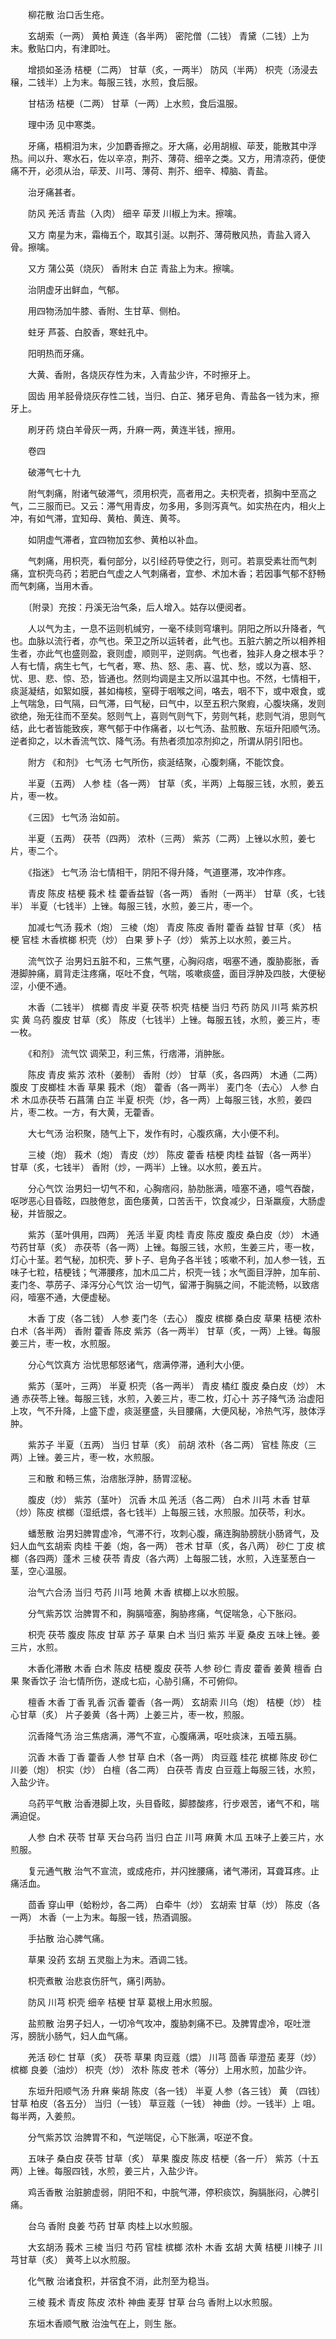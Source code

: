<!-- { "loadSidebar": true } -->
　　柳花散  治口舌生疮。

　　玄胡索（一两） 黄柏 黄连（各半两） 密陀僧（二钱） 青黛（二钱）上为末。敷贴口内，有津即吐。

　　增损如圣汤 桔梗（二两） 甘草（炙，一两半） 防风（半两） 枳壳（汤浸去穣，二钱半）上为末。每服三钱，水煎，食后服。

　　甘桔汤 桔梗（二两） 甘草（一两）上水煎，食后温服。

　　理中汤  见中寒类。

　　牙痛，梧桐泪为末，少加麝香擦之。牙大痛，必用胡椒、荜茇，能散其中浮热。间以升、寒水石，佐以辛凉，荆芥、薄荷、细辛之类。又方，用清凉药，便使痛不开，必须从治，荜茇、川芎、薄荷、荆芥、细辛、樟脑、青盐。

　　治牙痛甚者。

　　防风 羌活 青盐（入肉） 细辛 荜茇 川椒上为末。擦噙。

　　又方 南星为末，霜梅五个，取其引涎。以荆芥、薄荷散风热，青盐入肾入骨。擦噙。

　　又方 蒲公英（烧灰） 香附末 白芷 青盐上为末。擦噙。

　　治阴虚牙出鲜血，气郁。

　　用四物汤加牛膝、香附、生甘草、侧柏。

　　蛀牙 芦荟、白胶香，寒蛀孔中。

　　阳明热而牙痛。

　　大黄、香附，各烧灰存性为末，入青盐少许，不时擦牙上。

　　固齿 用羊胫骨烧灰存性二钱，当归、白芷、猪牙皂角、青盐各一钱为末，擦牙上。

　　刷牙药 烧白羊骨灰一两，升麻一两，黄连半钱，擦用。

　　卷四

　　破滞气七十九

　　附气刺痛，附诸气破滞气，须用枳壳，高者用之。夫枳壳者，损胸中至高之气，二三服而已。又云：滞气用青皮，勿多用，多则泻真气。如实热在内，相火上冲，有如气滞，宜知母、黄柏、黄连、黄芩。

　　如阴虚气滞者，宜四物加玄参、黄柏以补血。

　　气刺痛，用枳壳，看何部分，以引经药导使之行，则可。若禀受素壮而气刺痛，宜枳壳乌药；若肥白气虚之人气刺痛者，宜参、术加木香；若因事气郁不舒畅而气刺痛，当用木香。

　　〔附录〕充按：丹溪无治气条，后人增入。姑存以便阅者。

　　人以气为主，一息不运则机缄穷，一毫不续则穹壤判。阴阳之所以升降者，气也。血脉以流行者，亦气也。荣卫之所以运转者，此气也。五脏六腑之所以相养相生者，亦此气也盛则盈，衰则虚，顺则平，逆则病。气也者，独非人身之根本乎？人有七情，病生七气，七气者，寒、热、怒、恚、喜、忧、愁，或以为喜、怒、忧、思、悲、惊、恐，皆通也。然则均调是主又所以温其中也。不然，七情相干，痰涎凝结，如絮如膜，甚如梅核，窒碍于咽喉之间，咯去，咽不下，或中艰食，或上气喘急，曰气隔，曰气滞，曰气秘，曰气中，以至五积六聚瘕，心腹块痛，发则欲绝，殆无往而不至矣。怒则气上，喜则气则气下，劳则气耗，悲则气消，思则气结，此七者皆能致疾，寒气郁于中作痛者，以七气汤、盐煎散、东垣升阳顺气汤。逆者抑之，以木香流气饮、降气汤。有热者须加凉剂抑之，所谓从阴引阳也。

　　附方 《和剂》 七气汤  七气所伤，痰涎结聚，心腹刺痛，不能饮食。

　　半夏（五两） 人参 桂（各一两） 甘草（炙，半两）上每服三钱，水煎，姜五片，枣一枚。

　　《三因》 七气汤  治如前。

　　半夏（五两） 茯苓（四两） 浓朴（三两） 紫苏（二两）上锉以水煎，姜七片，枣二个。

　　《指迷》 七气汤  治七情相干，阴阳不得升降，气道壅滞，攻冲作疼。

　　青皮 陈皮 桔梗 莪术 桂 藿香益智（各一两） 香附（一两半） 甘草（炙，七钱半） 半夏（七钱半）上锉。每服三钱，水煎，姜三片，枣一个。

　　加减七气汤 莪术（炮） 三棱（炮） 青皮 陈皮 香附 藿香 益智 甘草（炙） 桔梗 官桂 木香槟榔 枳壳（炒） 白果 萝卜子（炒） 紫苏上以水煎，姜三片。

　　流气饮子  治男妇五脏不和，三焦气壅，心胸闷痞，咽塞不通，腹胁膨胀，香港脚肿痛，肩背走注疼痛，呕吐不食，气喘，咳嗽痰盛，面目浮肿及四肢，大便秘涩，小便不通。

　　木香（二钱半） 槟榔 青皮 半夏 茯苓 枳壳 桔梗 当归 芍药 防风 川芎 紫苏枳实 黄 乌药 腹皮 甘草（炙） 陈皮（七钱半）上锉。每服五钱，水煎，姜三片，枣一枚。

　　《和剂》 流气饮  调荣卫，利三焦，行痞滞，消肿胀。

　　陈皮 青皮 紫苏 浓朴（姜制） 香附（炒） 甘草（炙，各四两） 木通（二两） 腹皮 丁皮榔桂 木香 草果 莪术（炮） 藿香（各一两半） 麦门冬（去心） 人参 白术 木瓜赤茯苓 石菖蒲 白芷 半夏 枳壳（炒，各一两）上每服三钱，水煎，姜四片，枣二枚。一方，有大黄，无藿香。

　　大七气汤 治积聚，随气上下，发作有时，心腹疚痛，大小便不利。

　　三棱（炮） 莪术（炮） 青皮（炒） 陈皮 藿香 桔梗 肉桂 益智（各一两半） 甘草（炙，七钱半） 香附（炒，一两半）上锉。以水煎，姜五片。

　　分心气饮  治男妇一切气不和，心胸痞闷，胁肋胀满，噎塞不通，噫气吞酸，呕哕恶心目昏眩，四肢倦怠，面色痿黄，口苦舌干，饮食减少，日渐羸瘦，大肠虚秘，并皆服之。

　　紫苏（茎叶俱用，四两） 羌活 半夏 肉桂 青皮 陈皮 腹皮 桑白皮（炒） 木通 芍药甘草（炙） 赤茯苓（各一两）上锉。每服三钱，水煎，生姜三片，枣一枚，灯心十茎。若气秘，加枳壳、萝卜子、皂角子各半钱；咳嗽不利，加人参一钱，五味子七粒，桔梗钱；气滞腰疼，加木瓜二片，枳壳一钱；水气面目浮肿，加车前、麦门冬、葶苈子、泽泻分心气饮 治一切气，留滞于胸膈之间，不能流畅，以致痞闷，噎塞不通，大便虚秘。

　　木香 丁皮（各二钱） 人参 麦门冬（去心） 腹皮 槟榔 桑白皮 草果 桔梗 浓朴白术（各半两） 香附 藿香 陈皮 紫苏（各一两半） 甘草（炙，一两）上锉。每服姜三片，枣一枚，水煎服。

　　分心气饮真方  治忧思郁怒诸气，痞满停滞，通利大小便。

　　紫苏（茎叶，三两） 半夏 枳壳（各一两半） 青皮 橘红 腹皮 桑白皮（炒） 木通 赤茯苓上锉。每服三钱，水煎，入姜三片，枣二枚，灯心十 苏子降气汤  治虚阳上攻，气不升降，上盛下虚，痰涎壅盛，头目腰痛，大便风秘，冷热气泻，肢体浮肿。

　　紫苏子 半夏（五两） 当归 甘草（炙） 前胡 浓朴（各二两） 官桂 陈皮（三两）上锉。姜三片，枣一枚，水煎服。

　　三和散  和畅三焦，治痞胀浮肿，肠胃涩秘。

　　腹皮（炒） 紫苏（茎叶） 沉香 木瓜 羌活（各二两） 白术 川芎 木香 甘草（炒）陈皮 槟榔（湿纸煨，各七钱半）上每服三钱，水煎服。加茯苓，利水。

　　蟠葱散  治男妇脾胃虚冷，气滞不行，攻刺心腹，痛连胸胁膀胱小肠肾气，及妇人血气玄胡索 肉桂 干姜（炮，各一两） 苍术 甘草（炙，各八两） 砂仁 丁皮 槟榔（各四两）蓬术 三棱 茯苓 青皮（各六两）上每服二钱，水煎，入连茎葱白一茎，空心温服。

　　治气六合汤 当归 芍药 川芎 地黄 木香 槟榔上以水煎服。

　　分气紫苏饮  治脾胃不和，胸膈噎塞，胸胁疼痛，气促喘急，心下胀闷。

　　枳壳 茯苓 腹皮 陈皮 甘草 苏子 草果 白术 当归 紫苏 半夏 桑皮 五味上锉。姜三片，水煎。

　　木香化滞散 木香 白术 陈皮 桔梗 腹皮 茯苓 人参 砂仁 青皮 藿香 姜黄 檀香 白果 聚香饮子  治七情所伤，遂成七疝，心胁引痛，不可俯仰。

　　檀香 木香 丁香 乳香 沉香 藿香（各一两） 玄胡索 川乌（炮） 桔梗（炒） 桂心甘草（炙） 片子姜黄（各十两）上姜三片，枣一枚，煎服。

　　沉香降气汤  治三焦痞满，滞气不宣，心腹痛满，呕吐痰沫，五噎五膈。

　　沉香 木香 丁香 藿香 人参 甘草 白术（各一两） 肉豆蔻 桂花 槟榔 陈皮 砂仁川姜（炮） 枳实（炒） 白檀（各二两） 白茯苓 青皮 白豆蔻上每服三钱，水煎，入盐少许。

　　乌药平气散  治香港脚上攻，头目昏眩，脚膝酸疼，行步艰苦，诸气不和，喘满迫促。

　　人参 白术 茯苓 甘草 天台乌药 当归 白芷 川芎 麻黄 木瓜 五味子上姜三片，水煎服。

　　复元通气散  治气不宣流，或成疮疖，并闪挫腰痛，诸气滞闭，耳聋耳疼。止痛活血。

　　茴香 穿山甲（蛤粉炒，各二两） 白牵牛（炒） 玄胡索 甘草（炒） 陈皮（各一两） 木香（一上为末。每服一钱，热酒调服。

　　手拈散  治心脾气痛。

　　草果 没药 玄胡 五灵脂上为末。酒调二钱。

　　枳壳煮散  治悲哀伤肝气，痛引两胁。

　　防风 川芎 枳壳 细辛 桔梗 甘草 葛根上用水煎服。

　　盐煎散  治男子妇人，一切冷气攻冲，腹胁刺痛不已。及脾胃虚冷，呕吐泄泻，膀胱小肠气，妇人血气痛。

　　羌活 砂仁 甘草（炙） 茯苓 草果 肉豆蔻（煨） 川芎 茴香 荜澄茄 麦芽（炒）槟榔 良姜（油炒） 枳壳（炒） 浓朴 陈皮 苍术（等分）上用水煎，加盐少许。

　　东垣升阳顺气汤 升麻 柴胡 陈皮（各一钱） 半夏 人参（各三钱） 黄 （四钱） 甘草 柏皮（各五分） 当归（一钱） 草豆蔻（一钱） 神曲（炒。一钱半）上 咀。每半两，入姜煎。

　　分气紫苏饮  治脾胃不和，气逆喘促，心下胀满，呕逆不食。

　　五味子 桑白皮 茯苓 甘草（炙） 草果 腹皮 陈皮 桔梗（各一斤） 紫苏（十五两）上锉。每服四钱，水煎，姜三片，入盐少许。

　　鸡舌香散  治脏腑虚弱，阴阳不和，中脘气滞，停积痰饮，胸膈胀闷，心脾引痛。

　　台乌 香附 良姜 芍药 甘草 肉桂上以水煎服。

　　大玄胡汤 莪术 三棱 当归 芍药 官桂 槟榔 浓朴 木香 玄胡 大黄 桔梗 川楝子 川芎甘草（炙） 黄芩上以水煎服。

　　化气散  治诸食积，并宿食不消，此剂至为稳当。

　　三棱 莪术 青皮 陈皮 浓朴 神曲 麦芽 甘草 台乌 香附上以水煎服。

　　东垣木香顺气散  治浊气在上，则生 胀。

